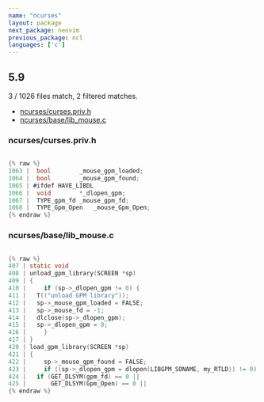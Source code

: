```yaml
---
name: "ncurses"
layout: package
next_package: neovim
previous_package: ncl
languages: ['c']
---
```

## 5.9
3 / 1026 files match, 2 filtered matches.

 - [ncurses/curses.priv.h](#ncursescursesprivh)
 - [ncurses/base/lib_mouse.c](#ncursesbaselib_mousec)

### ncurses/curses.priv.h

```c

{% raw %}
1063 | 	bool		_mouse_gpm_loaded;
1064 | 	bool		_mouse_gpm_found;
1065 | #ifdef HAVE_LIBDL
1066 | 	void		*_dlopen_gpm;
1067 | 	TYPE_gpm_fd	_mouse_gpm_fd;
1068 | 	TYPE_Gpm_Open	_mouse_Gpm_Open;
{% endraw %}

```
### ncurses/base/lib_mouse.c

```c

{% raw %}
407 | static void
408 | unload_gpm_library(SCREEN *sp)
409 | {
410 |     if (sp->_dlopen_gpm != 0) {
411 | 	T(("unload GPM library"));
412 | 	sp->_mouse_gpm_loaded = FALSE;
413 | 	sp->_mouse_fd = -1;
414 | 	dlclose(sp->_dlopen_gpm);
415 | 	sp->_dlopen_gpm = 0;
416 |     }
417 | }
420 | load_gpm_library(SCREEN *sp)
421 | {
422 |     sp->_mouse_gpm_found = FALSE;
423 |     if ((sp->_dlopen_gpm = dlopen(LIBGPM_SONAME, my_RTLD)) != 0) {
424 | 	if (GET_DLSYM(gpm_fd) == 0 ||
425 | 	    GET_DLSYM(Gpm_Open) == 0 ||
{% endraw %}

```